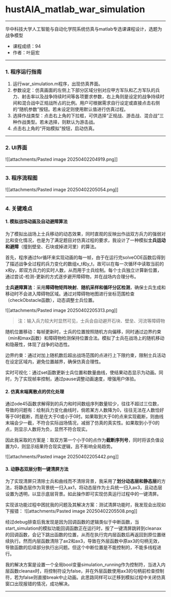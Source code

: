 # hustAIA_matlab_war_simulation
---
华中科技大学人工智能与自动化学院系统仿真与matlab专选课课程设计，选题为战争模型
- 课程成绩：94
- 作者：叶庭宏
---
### 1. 程序运行指南

1. 运行war_simulation.m程序，出现仿真界面。
2. 参数设定：仿真画面的左侧上下部分区域分别对应甲方军队和乙方军队的兵力、射击率以及战争持续时间等各项要求参数，右上角则是设定的战争持续时间和混合战中正规战所占的比例。用户可根据需求自行设定或直接点击右侧的“随机参数”按钮。若未设定则使用默认值进行仿真过程。
3. 选择作战类型：点击右上角的下拉框，可供选择“正规战、游击战、混合战”三种作战类型。若未选择，则默认为游击战。
4. 点击右上角的“开始模拟”按钮，启动仿真。

___
### 2. UI界面

![[attachments/Pasted image 20250402204919.png]]

___
### 3. 程序流程图

![[attachments/Pasted image 20250402205054.png]]

---
### 4. 关键难点
#### 1. **模拟战场动画及自动避障算法**

为了模拟出战场上士兵移动的动态效果，同时直观的反映出作战双方兵力的强弱对比和变化情况，也是为了满足题目对仿真过程的要求，我设计了一种模拟**士兵运动和避障**（撞到壁垒、石块或掉进河里）的算法。

首先，程序通过for循环来实现动画的每一帧，由于在运行完solveODE函数后得到了描述战争全过程的兵力变化的数组x_t和y_t，故可以在每一次循环中读取当前的x和y，即双方兵力的实时人数，从而用于士兵绘制。每个士兵独立计算新位置，通过尝试-检测-更新的方式逐步避开障碍物，并在战场内合理分布。

**士兵避障算法**：采用**障碍物矩阵映射**、**随机采样和循环分区检测**，确保士兵生成和移动时不会进入障碍物区域。通过对障碍物地图进行坐标范围检查（checkObstacle函数），动态调整士兵位置。

![[attachments/Pasted image 20250402205313.png]]
> 注：输入兵力较大时显然可见，士兵会自动避开石块、壁垒、河流等障碍物

随机位置移动：每帧更新时，士兵的位置按照随机方向偏移，同时通过边界约束（min和max函数）和障碍物检测保持位置合法。模拟了士兵在战场上的随机移动和隐蔽性，体现了战争的动态性。

边界约束：通过对加上随机数后超出战场范围的点进行上下限约束，限制士兵活动在设定区域内，避免位置越界，确保仿真合理性。

实时可视化：通过set函数更新士兵位置和数量曲线，使结果动态显示为动画。同时，为了实现帧率控制，通过pause调整动画速度，增强用户体验。

#### 2. **仿真末端离散点的优化处理**

通过ode45函数求解得到的兵力和时间数组序列数量较少，往往不超过三位数，导致的问题有：绘制兵力变化曲线时，倘若某方人数降为0，往往无法在人数恰好等于0时截断，而是在大于0或小于0时。如果取到大于0的点来实现截断，则曲线末端会少一截，不符合实际战场情况，减弱了仿真的真实性。如果取到小于0的点，则显示人数将为负，显然不符合现实。

因此我采取的方案是：取双方第一个小于0的点作为**截断序列号**，同时将该负值设置为0，则显示结果符合现实逻辑，且不影响全局趋势。

![[attachments/Pasted image 20250402205442.png]]


#### 3. **动静态双层分割一键清屏方法**

为了实现清屏只清除士兵和曲线而不清除背景，我采用了**划分动态层和静态层**的方法，将静态层作为背景统一归入ax1，将动态层作为士兵统一归入ax3，且动态层设置为透明，以显示底层背景。如此操作即可实现仿真运行过程中的一键清屏。

实现该功能过程中困扰我的问题及其解决方案：测试清屏功能时，我发现会出现如下报错：
![[attachments/Pasted image 20250402205508.png]]

经过debug排查后我发现是因为回调函数的逻辑类似于中断函数，当start_simulation的模拟功能回调函数正在运行时，按了一键清屏跳转到cleanax的回调函数，会记下跳出函数的位置，从而在执行完内层函数后再返回到原位置继续执行。然而内层函数清除了ax2和ax3，导致在外层函数中原ax3的句柄无效，导致函数的后续部分执行出问题。但这个中断位置是不能控制的，不能多线程进行。

我的解决方案是设置一个全局bool变量simulation_running作为控制符，当进入内层函数cleanax时，将控制符设为false，并在外层函数使用ax3的句柄前检查控制符，若为false则直接break中止动画。此思路同样可以迁移到模拟过程中关闭仿真窗口出现报错的情况，成功解决。

---
